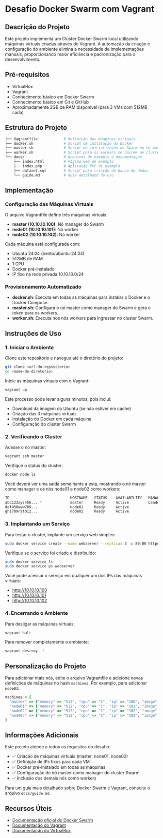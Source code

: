 # Desafio Docker Swarm com Vagrant

## Descrição do Projeto

Este projeto implementa um Cluster Docker Swarm local utilizando máquinas virtuais criadas através do Vagrant. A automação da criação e configuração do ambiente elimina a necessidade de implementações manuais, proporcionando maior eficiência e padronização para o desenvolvimento.

## Pré-requisitos

- VirtualBox
- Vagrant
- Conhecimento básico em Docker Swarm
- Conhecimento básico em Git e GitHub
- Aproximadamente 2GB de RAM disponível (para 3 VMs com 512MB cada)

## Estrutura do Projeto

```bash
├── Vagrantfile            # Definição das máquinas virtuais
├── docker.sh              # Script de instalação do Docker
├── master.sh              # Script de inicialização do Swarm no nó master
├── worker.sh              # Script para os workers se unirem ao cluster
└── docs/                  # Arquivos de exemplo e documentação
    ├── index.html         # Página web de exemplo
    ├── index.php          # Aplicação PHP de exemplo
    ├── dataset.sql        # Script para criação de banco de dados
    └── guide.md           # Guia detalhado de uso
```

## Implementação

### Configuração das Máquinas Virtuais

O arquivo Vagrantfile define três máquinas virtuais:

- **master (10.10.10.100)**: Nó manager do Swarm
- **node01 (10.10.10.101)**: Nó worker
- **node02 (10.10.10.102)**: Nó worker

Cada máquina está configurada com:

- Ubuntu 24.04 (bento/ubuntu-24.04)
- 512MB de RAM
- 1 CPU
- Docker pré-instalado
- IP fixo na rede privada 10.10.10.0/24

### Provisionamento Automatizado

- **docker.sh**: Executa em todas as máquinas para instalar o Docker e o Docker Compose.
- **master.sh**: Configura o nó master como manager do Swarm e gera o token para os workers.
- **worker.sh**: Executa nos nós workers para ingressar no cluster Swarm.

## Instruções de Uso

### 1. Iniciar o Ambiente

Clone este repositório e navegue até o diretório do projeto:

```bash
git clone <url-do-repositorio>
cd <nome-do-diretorio>
```

Inicie as máquinas virtuais com o Vagrant:

```bash
vagrant up
```

Este processo pode levar alguns minutos, pois inclui:

- Download da imagem do Ubuntu (se não estiver em cache)
- Criação das 3 máquinas virtuais
- Instalação do Docker em cada máquina
- Configuração do cluster Swarm

### 2. Verificando o Cluster

Acesse o nó master:

```bash
vagrant ssh master
```

Verifique o status do cluster:

```bash
docker node ls
```

Você deverá ver uma saída semelhante a esta, mostrando o nó master como manager e os nós node01 e node02 como workers:

```bash
ID                            HOSTNAME   STATUS    AVAILABILITY   MANAGER STATUS   ENGINE VERSION
abc123xyz456... *             master     Ready     Active         Leader           24.0.5
def456uvw789...               node01     Ready     Active                          24.0.5
ghi789rst012...               node02     Ready     Active                          24.0.5
```

### 3. Implantando um Serviço

Para testar o cluster, implante um serviço web simples:

```bash
sudo docker service create --name webserver --replicas 3 -p 80:80 httpd
```

Verifique se o serviço foi criado e distribuído:

```bash
sudo docker service ls
sudo docker service ps webserver
```

Você pode acessar o serviço em qualquer um dos IPs das máquinas virtuais:

- http://10.10.10.100
- http://10.10.10.101
- http://10.10.10.102

### 4. Encerrando o Ambiente

Para desligar as máquinas virtuais:

```bash
vagrant halt
```

Para remover completamente o ambiente:

```bash
vagrant destroy -f
```

## Personalização do Projeto

Para adicionar mais nós, edite o arquivo Vagrantfile e adicione novas definições de máquinas no hash `machines`. Por exemplo, para adicionar `node03`:

```ruby
machines = {
  "master" => {"memory" => "512", "cpu" => "1", "ip" => "100", "image" => "bento/ubuntu-24.04"},
  "node01" => {"memory" => "512", "cpu" => "1", "ip" => "101", "image" => "bento/ubuntu-24.04"},
  "node02" => {"memory" => "512", "cpu" => "1", "ip" => "102", "image" => "bento/ubuntu-24.04"},
  "node03" => {"memory" => "512", "cpu" => "1", "ip" => "103", "image" => "bento/ubuntu-24.04"}
}
```

## Informações Adicionais

Este projeto atende a todos os requisitos do desafio:

- ✅ Criação de máquinas virtuais (master, node01, node02)
- ✅ Definição de IPs fixos para cada VM
- ✅ Docker pré-instalado em todas as máquinas
- ✅ Configuração do nó master como manager do cluster Swarm
- ✅ Inclusão dos demais nós como workers

Para um guia mais detalhado sobre Docker Swarm e Vagrant, consulte o arquivo `docs/guide.md`.

## Recursos Úteis

- [Documentação oficial do Docker Swarm](https://docs.docker.com/engine/swarm/)
- [Documentação do Vagrant](https://www.vagrantup.com/docs)
- [Documentação do VirtualBox](https://www.virtualbox.org/manual/)
